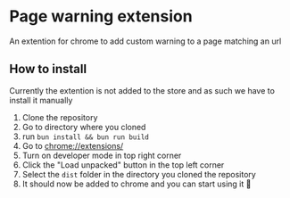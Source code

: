 # Page warning extension

An extention for chrome to add custom warning to a page matching an url

## How to install

Currently the extention is not added to the store and as such we have to install it manually

1. Clone the repository
1. Go to directory where you cloned
1. run `bun install && bun run build`
1. Go to [chrome://extensions/](chrome://extensions/)
1. Turn on developer mode in top right corner
1. Click the "Load unpacked" button in the top left corner
1. Select the `dist` folder in the directory you cloned the repository
1. It should now be added to chrome and you can start using it 🙌
